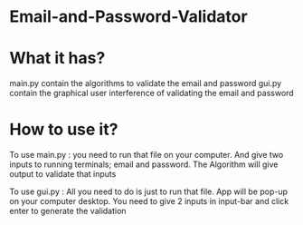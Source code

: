 # Email-and-Password-Validator

# What it has?
main.py contain the algorithms to validate the email and password 
gui.py contain the graphical user interference of validating the email and password

# How to use it?
To use main.py : you need to run that file on your computer. And give two inputs to running terminals; email and password. The Algorithm will give output to validate that inputs

To use gui.py : All you need to do is just to run that file. App will be pop-up on your computer desktop. You need to give 2 inputs in input-bar and click enter to generate the validation
